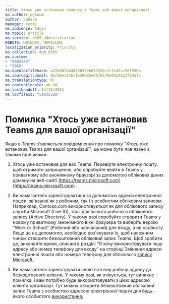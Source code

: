 ```yaml
---
title: Хтось уже встановив помилку в Teams для вашої організації
ms.author: pebaum
author: pebaum
manager: scotv
ms.audience: Admin
ms.topic: article
ms.service: o365-administration
ROBOTS: NOINDEX, NOFOLLOW
localization_priority: Priority
ms.collection: Adm_O365
ms.custom:
- "9002343"
- "5063"
ms.openlocfilehash: a22b8d7a64645b57eb813fb2cfc7c45cc90f556a
ms.sourcegitcommit: 8bc60ec34bc1e40685e3976576e04a2623f63a7c
ms.translationtype: MT
ms.contentlocale: uk-UA
ms.lasthandoff: 04/15/2021
ms.locfileid: "51835328"
---
```

# <a name="someone-has-already-set-up-teams-for-your-organization-error"></a>Помилка "Хтось уже встановив Teams для вашої організації"

Якщо в Teams з'являється повідомлення про помилку "Хтось уже встановив Teams для вашої організації", це може бути пов'язано з такими причинами:

1. Хтось уже встановив для вас Teams. Перевірте електронну пошту, щоб отримати запрошення, або спробуйте ввійти в Teams у приватному або анонімному браузері за допомогою облікових даних домену на веб-сайті [https://teams.microsoft.com](https://teams.microsoft.com) .

2. Ви намагаєтеся зареєструватися за допомогою адреси електронної пошти, зв'язаної як з робочим, так і з особистим обліковим записом. Наприклад, Contoso.com використовується як для облікового запису служби Microsoft (Live ID), так і для вашого робочого облікового запису (Active Directory). У такому разі спробуйте створити Teams у новому приватному /анонімного вікні браузера та виберіть версію "Work or School" (Робочий або навчальний) для входу, а не особисту. Якщо це не допомогло, необхідно роз'єкувати їх, щоб належним чином створити безкоштовний обліковий запис Teams. Щоб зробити це, виконайте кроки, описані в розділі "Я хочу використовувати іншу адресу або номер телефону для входу" на сторінці Змінення адреси електронної пошти або номера телефону для облікового [запису Microsoft.](https://support.microsoft.com/help/12407)

3. Ви намагаєтеся зареєструвати свою поточну робочу адресу до безкоштовного клієнта. У такому разі, як очікується, тут виникне помилка, і вам потрібно буде використовувати з цією адресою клієнта організації. Тут можна створити безкоштовний обліковий запис Teams з особистою адресою електронної пошти для будь-якого особистого [використання.](https://products.office.com/microsoft-teams/group-chat-software)
